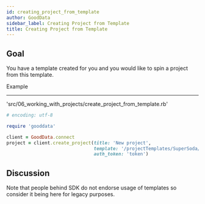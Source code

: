 ```yaml
---
id: creating_project_from_template
author: GoodData
sidebar_label: Creating Project from Template
title: Creating Project from Template
---
```


Goal
-------

You have a template created for you and you would like to spin a project
from this template.

Example

--------


'src/06\_working\_with\_projects/create\_project\_from\_template.rb'
```ruby
# encoding: utf-8

require 'gooddata'

client = GoodData.connect
project = client.create_project(title: 'New project',
                                template: '/projectTemplates/SuperSoda/1/',
                                auth_token: 'token')
```

Discussion
----------

Note that people behind SDK do not endorse usage of templates so
consider it being here for legacy purposes.
